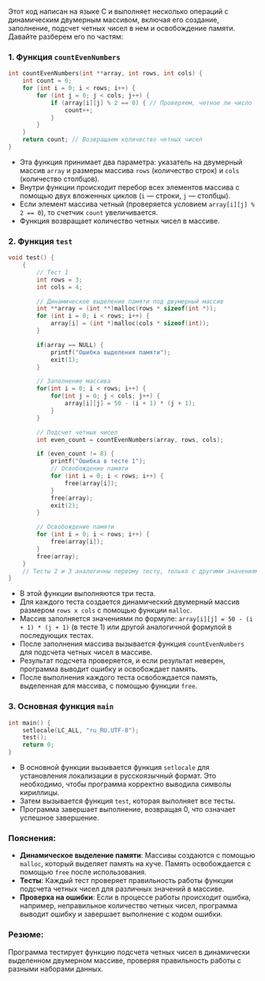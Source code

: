 Этот код написан на языке C и выполняет несколько операций с динамическим двумерным массивом, включая его создание, заполнение, подсчет четных чисел в нем и освобождение памяти. Давайте разберем его по частям:

### 1. Функция `countEvenNumbers`
```c
int countEvenNumbers(int **array, int rows, int cols) {
    int count = 0;
    for (int i = 0; i < rows; i++) {
        for (int j = 0; j < cols; j++) {
            if (array[i][j] % 2 == 0) { // Проверяем, четное ли число
                count++;
            }
        }
    }
    return count; // Возвращаем количество четных чисел
}
```
- Эта функция принимает два параметра: указатель на двумерный массив `array` и размеры массива `rows` (количество строк) и `cols` (количество столбцов).
- Внутри функции происходит перебор всех элементов массива с помощью двух вложенных циклов (`i` — строки, `j` — столбцы).
- Если элемент массива четный (проверяется условием `array[i][j] % 2 == 0`), то счетчик `count` увеличивается.
- Функция возвращает количество четных чисел в массиве.

### 2. Функция `test`
```c
void test() {
    {
        // Тест 1
        int rows = 3;
        int cols = 4;

        // Динамическое выделение памяти под двумерный массив
        int **array = (int **)malloc(rows * sizeof(int *));
        for (int i = 0; i < rows; i++) {
            array[i] = (int *)malloc(cols * sizeof(int));
        }

        if(array == NULL) {
            printf("Ошибка выделения памяти");
            exit(1);
        }

        // Заполнение массива
        for(int i = 0; i < rows; i++) {
            for(int j = 0; j < cols; j++) {
                array[i][j] = 50 - (i + 1) * (j + 1);
            }
        }

        // Подсчет четных чисел
        int even_count = countEvenNumbers(array, rows, cols);

        if (even_count != 8) {
            printf("Ошибка в тесте 1");
            // Освобождение памяти
            for (int i = 0; i < rows; i++) {
                free(array[i]);
            }
            free(array);
            exit(2);
        }

        // Освобождение памяти
        for (int i = 0; i < rows; i++) {
            free(array[i]);
        }
        free(array);
    }
    // Тесты 2 и 3 аналогичны первому тесту, только с другими значениями для заполнения массива
}
```
- В этой функции выполняются три теста.
- Для каждого теста создается динамический двумерный массив размером `rows x cols` с помощью функции `malloc`.
- Массив заполняется значениями по формуле: `array[i][j] = 50 - (i + 1) * (j + 1)` (в тесте 1) или другой аналогичной формулой в последующих тестах.
- После заполнения массива вызывается функция `countEvenNumbers` для подсчета четных чисел в массиве.
- Результат подсчета проверяется, и если результат неверен, программа выводит ошибку и освобождает память.
- После выполнения каждого теста освобождается память, выделенная для массива, с помощью функции `free`.

### 3. Основная функция `main`
```c
int main() {
    setlocale(LC_ALL, "ru_RU.UTF-8");
    test();
    return 0;
}
```
- В основной функции вызывается функция `setlocale` для установления локализации в русскоязычный формат. Это необходимо, чтобы программа корректно выводила символы кириллицы.
- Затем вызывается функция `test`, которая выполняет все тесты.
- Программа завершает выполнение, возвращая 0, что означает успешное завершение.

### Пояснения:
- **Динамическое выделение памяти**: Массивы создаются с помощью `malloc`, который выделяет память на куче. Память освобождается с помощью `free` после использования.
- **Тесты**: Каждый тест проверяет правильность работы функции подсчета четных чисел для различных значений в массиве.
- **Проверка на ошибки**: Если в процессе работы происходит ошибка, например, неправильное количество четных чисел, программа выводит ошибку и завершает выполнение с кодом ошибки.

### Резюме:
Программа тестирует функцию подсчета четных чисел в динамически выделенном двумерном массиве, проверяя правильность работы с разными наборами данных.